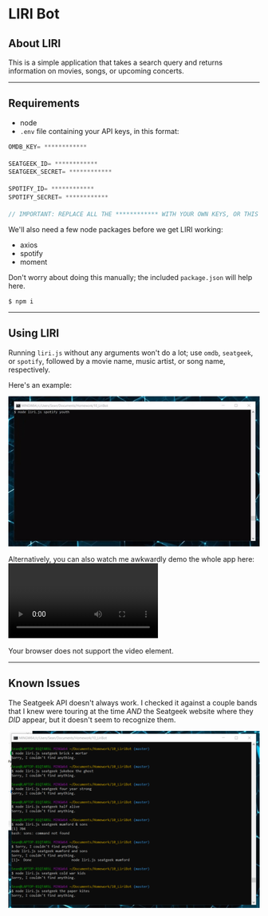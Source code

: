 # LIRI Bot

## About LIRI

This is a simple application that takes a search query and returns information on movies, songs, or upcoming concerts.

---

## Requirements

- node
- `.env` file containing your API keys, in this format:

```javascript
OMDB_KEY= ************

SEATGEEK_ID= ************
SEATGEEK_SECRET= ************

SPOTIFY_ID= ************
SPOTIFY_SECRET= ************

// IMPORTANT: REPLACE ALL THE ************ WITH YOUR OWN KEYS, OR THIS WILL NOT WORK

```

We'll also need a few node packages before we get LIRI working:

- axios
- spotify
- moment

Don't worry about doing this manually; the included `package.json` will help here.

```
$ npm i
```

---

## Using LIRI

Running `liri.js` without any arguments won't do a lot; use `omdb`, `seatgeek`, or `spotify`, followed by a movie name, music artist, or song name, respectively.

Here's an example:

![spotify demo](./demoSpotifyYouth.gif)

Alternatively, you can also watch me awkwardly demo the whole app here:
<video controls="controls">

  <source type="video/mp4" src="testvid.mp4"></source>
  <p>Your browser does not support the video element.</p>
</video>

---

## Known Issues

The Seatgeek API doesn't always work. I checked it against a couple bands that I knew were touring at the time _AND_ the Seatgeek website where they _DID_ appear, but it doesn't seem to recognize them.

![seatgeek](./seatgeekfail.png)
